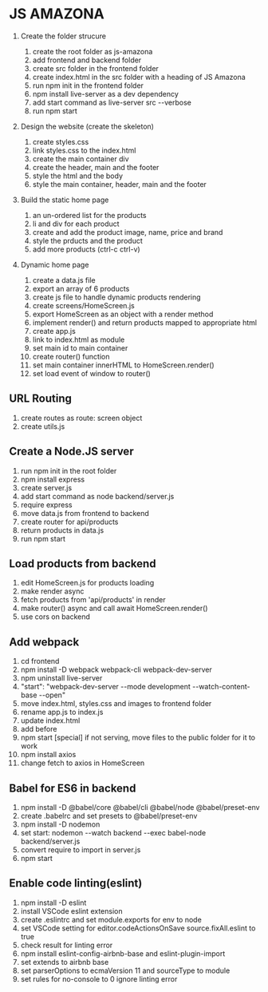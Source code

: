 # JS AMAZONA

1. Create the folder strucure
    1. create the root folder as js-amazona
    2. add frontend and backend folder
    3. create src folder in the frontend folder
    4. create index.html in the src folder with a heading of JS Amazona
    5. run npm init in the frontend folder
    6. npm install live-server as a dev dependency
    7. add start command as live-server src --verbose
    8. run npm start

2. Design the website (create the skeleton)
    1. create styles.css
    2. link styles.css to the index.html
    3. create the main container div
    4. create the header, main and the footer
    5. style the html and the body
    6. style the main container, header, main and the footer

3. Build the static home page
    1. an un-ordered list for the products
    2. li and div for each product
    3. create and add the product image, name, price and brand
    4. style the prducts and the product
    5. add more products (ctrl-c ctrl-v)

4. Dynamic home page
    1. create a data.js file
    2. export an array of 6 products
    3. create js file to handle dynamic products rendering
    4. create screens/HomeScreen.js
    5. export HomeScreen as an object with a render method
    6. implement render() and return products mapped to appropriate html
    7. create app.js
    8. link to index.html as module
    9. set main id to main container
    10. create router() function
    11. set main container innerHTML to HomeScreen.render()
    12. set load event of window to router()

## URL Routing
1. create routes as route: screen object
2. create utils.js

## Create a Node.JS server
1. run npm init in the root folder
2. npm install express
3. create server.js
4. add start command as node backend/server.js
5. require express
6. move data.js from frontend to backend
7. create router for api/products
8. return products in data.js
9. run npm start


## Load products from backend
1. edit HomeScreen.js for products loading
2. make render async
3. fetch products from 'api/products' in render
4. make router() async and call await HomeScreen.render()
5. use cors on backend

## Add webpack
1. cd frontend
2. npm install -D webpack webpack-cli webpack-dev-server
3. npm uninstall live-server
4. "start": "webpack-dev-server --mode development --watch-content-base --open"
5. move index.html, styles.css and images to frontend folder
6. rename app.js to index.js
7. update index.html
8. add <script src="index.html"></script> before <body>
9. npm start
    [special] if not serving, move files to the public folder for it to work
10. npm install axios
11. change fetch to axios in HomeScreen

## Babel for ES6 in backend
1. npm install -D @babel/core @babel/cli @babel/node @babel/preset-env
2. create .babelrc and set presets to @babel/preset-env
3. npm install -D nodemon
4. set start: nodemon --watch backend --exec babel-node backend/server.js
5. convert require to import in server.js
6. npm start

## Enable code linting(eslint)
1. npm install -D eslint
2. install VSCode eslint extension
3. create .eslintrc and set module.exports for env to node
4. set VSCode setting for editor.codeActionsOnSave source.fixAll.eslint to true
5. check result for linting error
6. npm install eslint-config-airbnb-base and eslint-plugin-import 
7. set extends to airbnb base
8. set parserOptions to ecmaVersion 11 and sourceType to module
9. set rules for no-console to 0 ignore linting error